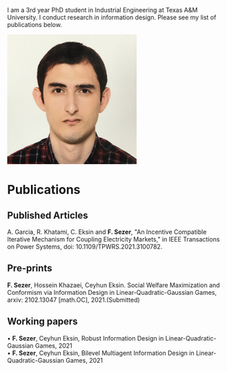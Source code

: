 
I am a 3rd year PhD student in Industrial Engineering at Texas A&M University. I conduct research in information design. Please see my list of publications below.

<img src="Photo.jpg" alt="drawing" width="300"/>

# Publications
## Published Articles
A. Garcia, R. Khatami, C. Eksin and **F. Sezer**, "An Incentive Compatible Iterative Mechanism for Coupling Electricity Markets," in IEEE Transactions on Power Systems, doi: 10.1109/TPWRS.2021.3100782.
## Pre-prints
**F. Sezer**, Hossein Khazaei, Ceyhun Eksin. Social Welfare Maximization and Conformism via Information Design in Linear-Quadratic-Gaussian Games, arxiv: 2102.13047 [math.OC], 2021.(Submitted)
## Working papers

• **F. Sezer**, Ceyhun Eksin, Robust Information Design in Linear-Quadratic-Gaussian Games, 2021 <br />
• **F. Sezer**, Ceyhun Eksin, Bilevel Multiagent Information Design in Linear-Quadratic-Gaussian Games, 2021




